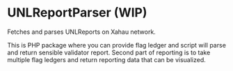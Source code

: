 # UNLReportParser (WIP)
Fetches and parses UNLReports on Xahau network.

This is PHP package where you can provide flag ledger and script will parse and return sensible validator report. Second part of reporting is to take multiple flag ledgers and return reporting data that can be visualized.

